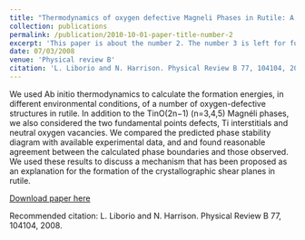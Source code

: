 ```yaml
---
title: "Thermodynamics of oxygen defective Magneli Phases in Rutile: A First Principles Study"
collection: publications
permalink: /publication/2010-10-01-paper-title-number-2
excerpt: 'This paper is about the number 2. The number 3 is left for future work.'
date: 07/03/2008
venue: 'Physical review B'
citation: 'L. Liborio and N. Harrison. Physical Review B 77, 104104, 2008'
---
```

We used Ab initio thermodynamics to calculate the formation energies, in different environmental
conditions, of a number of oxygen-defective structures in rutile. In addition to the TinO(2n−1) (n=3,4,5)
Magnéli phases, we also considered the two fundamental points defects, Ti interstitials and neutral oxygen vacancies.
We compared the predicted phase stability diagram with available experimental data, and and found reasonable
agreement between the calculated phase boundaries and those observed. We used these results to discuss a
mechanism that has been proposed as an explanation for the formation of the crystallographic shear planes in
rutile.

[Download paper here](http://academicpages.github.io/files/paper2.pdf)

Recommended citation: L. Liborio and N. Harrison. Physical Review B 77, 104104, 2008.
